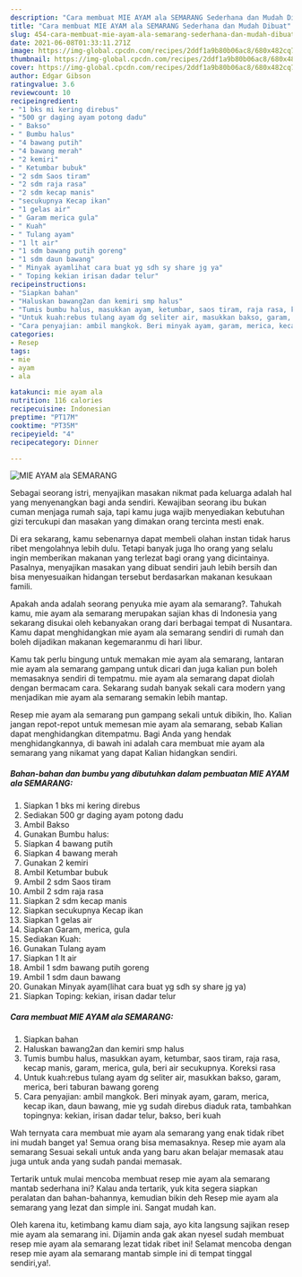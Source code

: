 ```yaml
---
description: "Cara membuat MIE AYAM ala SEMARANG Sederhana dan Mudah Dibuat"
title: "Cara membuat MIE AYAM ala SEMARANG Sederhana dan Mudah Dibuat"
slug: 454-cara-membuat-mie-ayam-ala-semarang-sederhana-dan-mudah-dibuat
date: 2021-06-08T01:33:11.271Z
image: https://img-global.cpcdn.com/recipes/2ddf1a9b80b06ac8/680x482cq70/mie-ayam-ala-semarang-foto-resep-utama.jpg
thumbnail: https://img-global.cpcdn.com/recipes/2ddf1a9b80b06ac8/680x482cq70/mie-ayam-ala-semarang-foto-resep-utama.jpg
cover: https://img-global.cpcdn.com/recipes/2ddf1a9b80b06ac8/680x482cq70/mie-ayam-ala-semarang-foto-resep-utama.jpg
author: Edgar Gibson
ratingvalue: 3.6
reviewcount: 10
recipeingredient:
- "1 bks mi kering direbus"
- "500 gr daging ayam potong dadu"
- " Bakso"
- " Bumbu halus"
- "4 bawang putih"
- "4 bawang merah"
- "2 kemiri"
- " Ketumbar bubuk"
- "2 sdm Saos tiram"
- "2 sdm raja rasa"
- "2 sdm kecap manis"
- "secukupnya Kecap ikan"
- "1 gelas air"
- " Garam merica gula"
- " Kuah"
- " Tulang ayam"
- "1 lt air"
- "1 sdm bawang putih goreng"
- "1 sdm daun bawang"
- " Minyak ayamlihat cara buat yg sdh sy share jg ya"
- " Toping kekian irisan dadar telur"
recipeinstructions:
- "Siapkan bahan"
- "Haluskan bawang2an dan kemiri smp halus"
- "Tumis bumbu halus, masukkan ayam, ketumbar, saos tiram, raja rasa, kecap manis, garam, merica, gula, beri air secukupnya. Koreksi rasa"
- "Untuk kuah:rebus tulang ayam dg seliter air, masukkan bakso, garam, merica, beri taburan bawang goreng"
- "Cara penyajian: ambil mangkok. Beri minyak ayam, garam, merica, kecap ikan, daun bawang, mie yg sudah direbus diaduk rata, tambahkan topingnya: kekian, irisan dadar telur, bakso, beri kuah"
categories:
- Resep
tags:
- mie
- ayam
- ala

katakunci: mie ayam ala 
nutrition: 116 calories
recipecuisine: Indonesian
preptime: "PT17M"
cooktime: "PT35M"
recipeyield: "4"
recipecategory: Dinner

---
```



![MIE AYAM ala SEMARANG](https://img-global.cpcdn.com/recipes/2ddf1a9b80b06ac8/680x482cq70/mie-ayam-ala-semarang-foto-resep-utama.jpg)

Sebagai seorang istri, menyajikan masakan nikmat pada keluarga adalah hal yang menyenangkan bagi anda sendiri. Kewajiban seorang ibu bukan cuman menjaga rumah saja, tapi kamu juga wajib menyediakan kebutuhan gizi tercukupi dan masakan yang dimakan orang tercinta mesti enak.

Di era  sekarang, kamu sebenarnya dapat membeli olahan instan tidak harus ribet mengolahnya lebih dulu. Tetapi banyak juga lho orang yang selalu ingin memberikan makanan yang terlezat bagi orang yang dicintainya. Pasalnya, menyajikan masakan yang dibuat sendiri jauh lebih bersih dan bisa menyesuaikan hidangan tersebut berdasarkan makanan kesukaan famili. 



Apakah anda adalah seorang penyuka mie ayam ala semarang?. Tahukah kamu, mie ayam ala semarang merupakan sajian khas di Indonesia yang sekarang disukai oleh kebanyakan orang dari berbagai tempat di Nusantara. Kamu dapat menghidangkan mie ayam ala semarang sendiri di rumah dan boleh dijadikan makanan kegemaranmu di hari libur.

Kamu tak perlu bingung untuk memakan mie ayam ala semarang, lantaran mie ayam ala semarang gampang untuk dicari dan juga kalian pun boleh memasaknya sendiri di tempatmu. mie ayam ala semarang dapat diolah dengan bermacam cara. Sekarang sudah banyak sekali cara modern yang menjadikan mie ayam ala semarang semakin lebih mantap.

Resep mie ayam ala semarang pun gampang sekali untuk dibikin, lho. Kalian jangan repot-repot untuk memesan mie ayam ala semarang, sebab Kalian dapat menghidangkan ditempatmu. Bagi Anda yang hendak menghidangkannya, di bawah ini adalah cara membuat mie ayam ala semarang yang nikamat yang dapat Kalian hidangkan sendiri.

<!--inarticleads1-->

##### Bahan-bahan dan bumbu yang dibutuhkan dalam pembuatan MIE AYAM ala SEMARANG:

1. Siapkan 1 bks mi kering direbus
1. Sediakan 500 gr daging ayam potong dadu
1. Ambil  Bakso
1. Gunakan  Bumbu halus:
1. Siapkan 4 bawang putih
1. Siapkan 4 bawang merah
1. Gunakan 2 kemiri
1. Ambil  Ketumbar bubuk
1. Ambil 2 sdm Saos tiram
1. Ambil 2 sdm raja rasa
1. Siapkan 2 sdm kecap manis
1. Siapkan secukupnya Kecap ikan
1. Siapkan 1 gelas air
1. Siapkan  Garam, merica, gula
1. Sediakan  Kuah:
1. Gunakan  Tulang ayam
1. Siapkan 1 lt air
1. Ambil 1 sdm bawang putih goreng
1. Ambil 1 sdm daun bawang
1. Gunakan  Minyak ayam(lihat cara buat yg sdh sy share jg ya)
1. Siapkan  Toping: kekian, irisan dadar telur




<!--inarticleads2-->

##### Cara membuat MIE AYAM ala SEMARANG:

1. Siapkan bahan
1. Haluskan bawang2an dan kemiri smp halus
1. Tumis bumbu halus, masukkan ayam, ketumbar, saos tiram, raja rasa, kecap manis, garam, merica, gula, beri air secukupnya. Koreksi rasa
1. Untuk kuah:rebus tulang ayam dg seliter air, masukkan bakso, garam, merica, beri taburan bawang goreng
1. Cara penyajian: ambil mangkok. Beri minyak ayam, garam, merica, kecap ikan, daun bawang, mie yg sudah direbus diaduk rata, tambahkan topingnya: kekian, irisan dadar telur, bakso, beri kuah




Wah ternyata cara membuat mie ayam ala semarang yang enak tidak ribet ini mudah banget ya! Semua orang bisa memasaknya. Resep mie ayam ala semarang Sesuai sekali untuk anda yang baru akan belajar memasak atau juga untuk anda yang sudah pandai memasak.

Tertarik untuk mulai mencoba membuat resep mie ayam ala semarang mantab sederhana ini? Kalau anda tertarik, yuk kita segera siapkan peralatan dan bahan-bahannya, kemudian bikin deh Resep mie ayam ala semarang yang lezat dan simple ini. Sangat mudah kan. 

Oleh karena itu, ketimbang kamu diam saja, ayo kita langsung sajikan resep mie ayam ala semarang ini. Dijamin anda gak akan nyesel sudah membuat resep mie ayam ala semarang lezat tidak ribet ini! Selamat mencoba dengan resep mie ayam ala semarang mantab simple ini di tempat tinggal sendiri,ya!.


